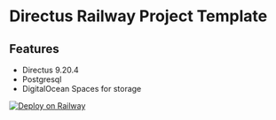 # Directus Railway Project Template

## Features
- Directus 9.20.4
- Postgresql
- DigitalOcean Spaces for storage

[![Deploy on Railway](https://railway.app/button.svg)](https://railway.app/new/template/-u70Sh?referralCode=PDxsM7)
